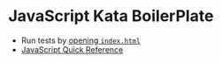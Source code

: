 # JavaScript Kata BoilerPlate

* Run tests by [opening `index.html`](/index.html)
* [JavaScript Quick Reference](/reference.md)
